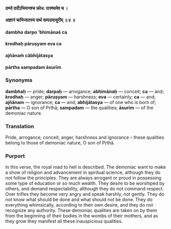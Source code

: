 #### दम्भो दर्पोऽभिमानश्च क्रोध: पारुष्यमेव च ।
#### अज्ञानं चाभिजातस्य पार्थ सम्पदमासुरीम् ॥ ४ ॥

#### dambho darpo ’bhimānaś ca
#### krodhaḥ pāruṣyam eva ca
#### ajñānaṁ cābhijātasya
#### pārtha sampadam āsurīm

### Synonyms

**dambhaḥ** — pride; **darpaḥ** — arrogance; **abhimānaḥ** — conceit; **ca** — and; **krodhaḥ** — anger; **pāruṣyam** — harshness; **eva** — certainly; **ca** — and; **ajñānam** — ignorance; **ca** — and; **abhijātasya** — of one who is born of; **pārtha** — O son of Pṛthā; **sampadam** — the qualities; **āsurīm** — of the demoniac nature.

### Translation

Pride, arrogance, conceit, anger, harshness and ignorance – these qualities belong to those of demoniac nature, O son of Pṛthā.

### Purport

In this verse, the royal road to hell is described. The demoniac want to make a show of religion and advancement in spiritual science, although they do not follow the principles. They are always arrogant or proud in possessing some type of education or so much wealth. They desire to be worshiped by others, and demand respectability, although they do not command respect. Over trifles they become very angry and speak harshly, not gently. They do not know what should be done and what should not be done. They do everything whimsically, according to their own desire, and they do not recognize any authority. These demoniac qualities are taken on by them from the beginning of their bodies in the wombs of their mothers, and as they grow they manifest all these inauspicious qualities.